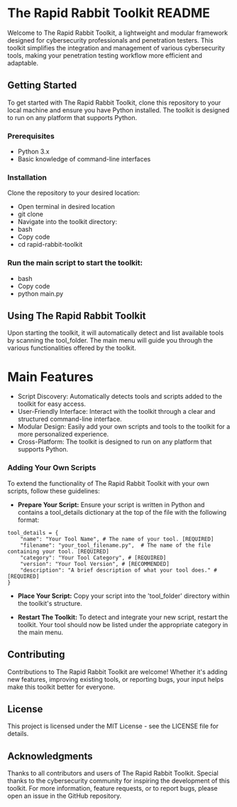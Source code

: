 
# The Rapid Rabbit Toolkit README
Welcome to The Rapid Rabbit Toolkit, a lightweight and modular framework designed for cybersecurity professionals and penetration testers. This toolkit simplifies the integration and management of various cybersecurity tools, making your penetration testing workflow more efficient and adaptable.

## Getting Started
To get started with The Rapid Rabbit Toolkit, clone this repository to your local machine and ensure you have Python installed. The toolkit is designed to run on any platform that supports Python.

### Prerequisites
* Python 3.x
* Basic knowledge of command-line interfaces
### Installation
Clone the repository to your desired location:
* Open terminal in desired location
* git clone <repository-url>
* Navigate into the toolkit directory:
* bash
* Copy code
* cd rapid-rabbit-toolkit
### Run the main script to start the toolkit:
* bash
* Copy code
* python main.py
## Using The Rapid Rabbit Toolkit
Upon starting the toolkit, it will automatically detect and list available tools by scanning the tool_folder. The main menu will guide you through the various functionalities offered by the toolkit.

# Main Features
* Script Discovery: Automatically detects tools and scripts added to the toolkit for easy access.
* User-Friendly Interface: Interact with the toolkit through a clear and structured command-line interface.
* Modular Design: Easily add your own scripts and tools to the toolkit for a more personalized experience.
* Cross-Platform: The toolkit is designed to run on any platform that supports Python.

### Adding Your Own Scripts
To extend the functionality of The Rapid Rabbit Toolkit with your own scripts, follow these guidelines:

* **Prepare Your Script:** Ensure your script is written in Python and contains a tool_details dictionary at the top of the file with the following format:
``` *python
tool_details = {
    "name": "Your Tool Name", # The name of your tool. [REQUIRED]
    "filename": "your_tool_filename.py",  # The name of the file containing your tool. [REQUIRED]
    "category": "Your Tool Category", # [REQUIRED]
    "version": "Your Tool Version", # [RECOMMENDED]
    "description": "A brief description of what your tool does." # [REQUIRED]
}
```
* **Place Your Script:** Copy your script into the 'tool_folder' directory within the toolkit's structure.

* **Restart The Toolkit:** To detect and integrate your new script, restart the toolkit. Your tool should now be listed under the appropriate category in the main menu.

## Contributing
Contributions to The Rapid Rabbit Toolkit are welcome! Whether it's adding new features, improving existing tools, or reporting bugs, your input helps make this toolkit better for everyone.

## License
This project is licensed under the MIT License - see the LICENSE file for details.

## Acknowledgments
Thanks to all contributors and users of The Rapid Rabbit Toolkit.
Special thanks to the cybersecurity community for inspiring the development of this toolkit.
For more information, feature requests, or to report bugs, please open an issue in the GitHub repository.